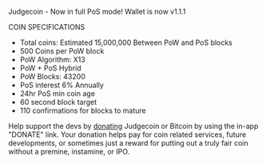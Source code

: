 
Judgecoin - Now in full PoS mode! Wallet is now v1.1.1

COIN SPECIFICATIONS
- Total coins: Estimated 15,000,000 Between PoW and PoS blocks 
- 500 Coins per PoW block 
- PoW Algorithm: X13 
- PoW + PoS Hybrid 
- PoW Blocks: 43200
- PoS interest 6% Annually 
- 24hr PoS min coin age 
- 60 second block target 
- 110 confirmations for blocks to mature

Help support the devs by <a href=" http://judgecoin.com/DONATE/tabid/97/Default.aspx" target="_blank">donating</a> Judgecoin or Bitcoin by using the in-app "DONATE" link.
 Your donation helps pay for coin related services, future developments, or sometimes just
 a reward for putting out a truly fair coin without a premine, instamine, or IPO.

